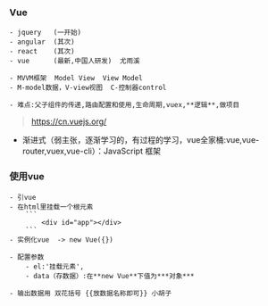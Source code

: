 ### Vue

    - jquery   (一开始) 
    - angular  (其次)
    - react    (其次)
    - vue      (最新,中国人研发)  尤雨溪
    
    - MVVM框架  Model View  View Model
    - M-model数据，V-view视图  C-控制器control

    - 难点:父子组件的传递,路由配置和使用,生命周期,vuex,**逻辑**,做项目

> https://cn.vuejs.org/

- 渐进式（弱主张，逐渐学习的，有过程的学习，vue全家桶:vue,vue-router,vuex,vue-cli）：JavaScript 框架

### 使用vue
    - 引vue
    - 在html里挂载一个根元素
        ```
            <div id="app"></div>
        ```
    - 实例化vue  -> new Vue({})

    - 配置参数
        - el:'挂载元素',
        - data（存数据）:在**new Vue**下值为***对象***

    - 输出数据用 双花括号 {{放数据名称即可}} 小胡子




